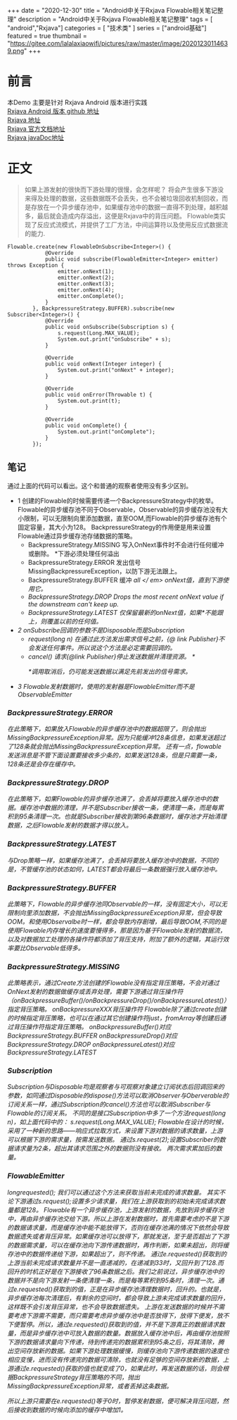 +++
date = "2020-12-30"
title = "Android中关于Rxjava Flowable相关笔记整理"
description = "Android中关于Rxjava Flowable相关笔记整理"
tags = [ "android","Rxjava"]
categories = [
    "技术类"
]
series = ["android基础"]
featured = true
thumbnail = "https://gitee.com/lalalaxiaowifi/pictures/raw/master/image/20201230114639.png"
+++
# 前言
本Demo 主要是针对 Rxjava  Android 版本进行实践<br>
[Rxjava Android 版本 github 地址](https://github.com/ReactiveX/RxAndroid) <br>
[Rxjava 地址](https://github.com/ReactiveX/RxJava) <br>
[Rxjava 官方文档地址](http://reactivex.io/) <br>
[Rxjava javaDoc地址](http://reactivex.io/RxJava/2.x/javadoc/)
# 正文
> 如果上游发射的很快而下游处理的很慢，会怎样呢？
> 将会产生很多下游没来得及处理的数据，这些数据既不会丢失，也不会被垃圾回收机制回收，而是存放在一个异步缓存池中，如果缓存池中的数据一直得不到处理，越积越多，最后就会造成内存溢出，这便是Rxjava中的背压问题。
> Flowable类实现了反应式流模式，并提供了工厂方法，中间运算符以及使用反应式数据流的能力.
````aidl
Flowable.create(new FlowableOnSubscribe<Integer>() {
            @Override
            public void subscribe(FlowableEmitter<Integer> emitter) throws Exception {
                emitter.onNext(1);
                emitter.onNext(2);
                emitter.onNext(3);
                emitter.onNext(4);
                emitter.onComplete();
            }
        }, BackpressureStrategy.BUFFER).subscribe(new Subscriber<Integer>() {
            @Override
            public void onSubscribe(Subscription s) {
                s.request(Long.MAX_VALUE);
                System.out.print("onSubscribe" + s);
            }

            @Override
            public void onNext(Integer integer) {
                System.out.print("onNext" + integer);
            }

            @Override
            public void onError(Throwable t) {
                System.out.print(t);
            }

            @Override
            public void onComplete() {
                System.out.print("onComplete");
            }
        });
````
## 笔记
通过上面的代码可以看出。这个和普通的观察者使用没有多少区别。
- 1 创建的Flowable的时候需要传递一个BackpressureStrategy中的枚举。Flowable的异步缓存池不同于Observable，Observable的异步缓存池没有大小限制，可以无限制向里添加数据，直至OOM,而Flowable的异步缓存池有个固定容量，其大小为128。
    BackpressureStrategy的作用便是用来设置Flowable通过异步缓存池存储数据的策略。
    - BackpressureStrategy.MISSING  写入OnNext事件时不会进行任何缓冲或删除。 *下游必须处理任何溢出
    - BackpressureStrategy.ERROR 发出信号MissingBackpressureException，以防下游无法跟上。
    - BackpressureStrategy.BUFFER 缓冲<em> all </ em> onNext值，直到下游使用它。
    - BackpressureStrategy.DROP Drops the most recent onNext value if the downstream can't keep up.
    - BackpressureStrategy.LATEST 仅保留最新的onNext值，如果*不能跟上，则覆盖以前的任何值。
- 2 onSubscribe回调的参数不是Disposable而是Subscription 
    - request(long n) 在通过此方法发出需求信号之前，{@ link Publisher}不会发送任何事件。所以说这个方法是必定需要回调的。
    - cancel() 请求{@link Publisher}停止发送数据并清理资源。 * <p> *调用取消后，仍可能发送数据以满足先前发出的信号需求。
- 3 Flowable发射数据时，使用的发射器是FlowableEmitter而不是ObservableEmitter

### BackpressureStrategy.ERROR
在此策略下，如果放入Flowable的异步缓存池中的数据超限了，则会抛出MissingBackpressureException异常。因为只能缓冲128条信息，如果发送超过了128条就会抛出MissingBackpressureException异常。
还有一点，flowable 发送消息是不管下面设置要接收多少条的，如果发送128条，但是只需要一条，128条还是会存在缓存中。
### BackpressureStrategy.DROP
在此策略下，如果Flowable的异步缓存池满了，会丢掉将要放入缓存池中的数据。缓存池中数据的清理，并不是Subscriber接收一条，便清理一条，而是每累积到95条清理一次。也就是Subscriber接收到第96条数据时，缓存池才开始清理数据，之后Flowable发射的数据才得以放入。
### BackpressureStrategy.LATEST
与Drop策略一样，如果缓存池满了，会丢掉将要放入缓存池中的数据，不同的是，不管缓存池的状态如何，LATEST都会将最后一条数据强行放入缓存池中。
### BackpressureStrategy.BUFFER
此策略下，Flowable的异步缓存池同Observable的一样，没有固定大小，可以无限制向里添加数据，不会抛出MissingBackpressureException异常，但会导致OOM。和使用Observalbe时一样，都会导致内存剧增，最后导致OOM,不同的是使用Flowable内存增长的速度要慢得多，那是因为基于Flowable发射的数据流，以及对数据加工处理的各操作符都添加了背压支持，附加了额外的逻辑，其运行效率要比Observable低得多。
### BackpressureStrategy.MISSING
此策略表示，通过Create方法创建的Flowable没有指定背压策略，不会对通过OnNext发射的数据做缓存或丢弃处理，需要下游通过背压操作符（onBackpressureBuffer()/onBackpressureDrop()/onBackpressureLatest()）指定背压策略。
onBackpressureXXX背压操作符
Flowable除了通过create创建的时候指定背压策略，也可以在通过其它创建操作符just，fromArray等创建后通过背压操作符指定背压策略。
onBackpressureBuffer()对应BackpressureStrategy.BUFFER 
onBackpressureDrop()对应BackpressureStrategy.DROP 
onBackpressureLatest()对应BackpressureStrategy.LATEST  

### Subscription
Subscription与Disposable均是观察者与可观察对象建立订阅状态后回调回来的参数，如同通过Disposable的dispose()方法可以取消Observer与Oberverable的订阅关系一样，通过Subscription的cancel()方法也可以取消Subscriber与Flowable的订阅关系。
不同的是接口Subscription中多了一个方法request(long n)，如上面代码中的：
s.request(Long.MAX_VALUE);
Flowable在设计的时候，采用了一种新的思路——响应式拉取方式，来设置下游对数据的请求数量，上游可以根据下游的需求量，按需发送数据。
通过s.request(2);设置Subscriber的数据请求量为2条，超出其请求范围之外的数据则没有接收。
两次需求累加后的数量。
### FlowableEmitter
longrequested();
我们可以通过这个方法来获取当前未完成的请求数量。
其实不论下游通过s.request();设置多少请求量，我们在上游获取到的初始未完成请求数量都是128。
Flowable有一个异步缓存池，上游发射的数据，先放到异步缓存池中，再由异步缓存池交给下游。所以上游在发射数据时，首先需要考虑的不是下游的数据请求量，而是缓存池中能不能放得下，否则在缓存池满的情况下依然会导致数据遗失或者背压异常。如果缓存池可以放得下，那就发送，至于是否超出了下游的数据需求量，可以在缓存池向下游传递数据时，再作判断，如果未超出，则将缓存池中的数据传递给下游，如果超出了，则不传递。
通过e.requested()获取到的上游当前未完成请求数量并不是一直递减的，在递减到33时，又回升到了128.而回升的时机正好是在下游接收了96条数据之后。我们之前说过，异步缓存池中的数据并不是向下游发射一条便清理一条，而是每等累积到95条时，清理一次。通过e.requested()获取到的值，正是在异步缓存池清理数据时，回升的。也就是，异步缓存池每次清理后，有剩余的空间时，都会导致上游未完成请求数量的回升，这样既不会引发背压异常，也不会导致数据遗失。
上游在发送数据的时候并不需要考虑下游需不需要，而只需要考虑异步缓存池中是否放得下，放得下便发，放不下便暂停。所以，通过e.requested()获取到的值，并不是下游真正的数据请求数量，而是异步缓存池中可放入数据的数量。数据放入缓存池中后，再由缓存池按照下游的数据请求量向下传递，待到传递完的数据累积到95条之后，将其清除，腾出空间存放新的数据。如果下游处理数据缓慢，则缓存池向下游传递数据的速度也相应变慢，进而没有传递完的数据可清除，也就没有足够的空间存放新的数据，上游通过e.requested()获取的值也就变成了0，如果此时，再发送数据的话，则会根据BackpressureStrategy背压策略的不同，抛出MissingBackpressureException异常，或者丢掉这条数据。

所以上游只需要在e.requested()等于0时，暂停发射数据，便可解决背压问题，然后接收到数据的时候向添加的缓存中增加1。



